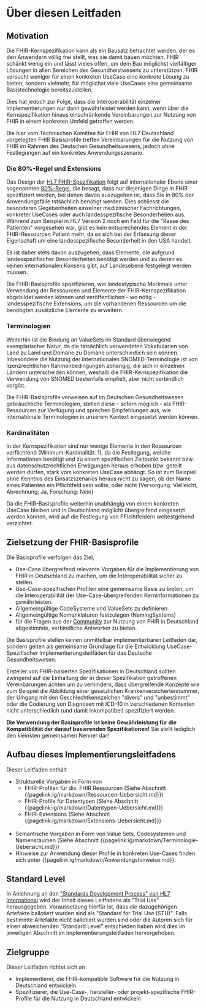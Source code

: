 # Über diesen Leitfaden

## Motivation
Die FHIR-Kernspezifikation kann als ein Bausatz betrachtet werden, der es den Anwendern völlig frei stellt, was sie damit bauen möchten. FHIR schänkt wenig ein und lässt vieles offen, um dem Bau möglichst vielfältiger Lösungen in allen Bereichen des Gesundheistwesens zu unterstützen.
FHIR versucht weniger für einen konkreten UseCase eine konkrete Lösung zu bieten, sondern vielmehr, für möglichst viele UseCases eine gemeinsame Basistechnologie bereitszustellen.

Dies hat jedoch zur Folge, dass die Interoperabilität einzelner Implementierungen nur dann gewährleistet werden kann, wenn über die Kernspezifikation hinaus einschränkende Vereinbarungen zur Nutzung von FHIR in einem konkreten Umfeld getroffen werden.

Die hier vom Technischen Komittee für FHIR von HL7 Deutschland vorgelegten FHIR Basisprofile treffen Vereinbarungen für die Nutzung von FHIR im Rahmen des Deutschen Gesundheitswesens, jedoch ohne Festlegungen auf ein konkretes Anwendungsszenario.

### Die 80%-Regel und Extensions
Das Design der [HL7 FHIR-Spezifikation](http://hl7.org/fhir/) folgt auf internationaler Ebene einer sogenannten [80%-Regel](http://www.healthintersections.com.au/?p=1924), die besagt, dass nur diejenigen Dinge in FHIR spezifiziert werden, bei denen davon auszugehen ist, dass Sie in 80% der Anwendungsfälle tstsächlich benötigt werden. Dies schliesst die besonderen Gegebenheiten einzelner medizinischer Fachrichtungen, konkreter UseCases oder auch landesspezifische Besonderheiten aus. 
Während zum Beispiel in HL7 Version 2 noch ein Feld für die "Rasse des Patienten" vorgesehen war, gibt es kein entsprechendes Element in der FHIR-Ressourcen Patient mehr, da es sich bei der Erfassung dieser Eigenschaft um eine landesspezifische Besonderheit in den USA handelt.

Es ist daher stets davon auszugehen, dass Elemente, die aufgrund landesspezifischer Besonderheiten benötigt werden und zu denen es keinen internationalen Konsens gibt, auf Landesebene festgelegt werden müssen.

Die FHIR-Basisprofile spezifizieren, wie landestypische Merkmale unter Verwendung der Ressourcen und Elemente der FHIR-Kernspezifikation abgebildet werden können und veröffentlichen - wo nötig - landesspezifische Extensions, um die vorhandenen Ressourcen um die benötigten zusätzliche Elemente zu erweitern.

### Terminologien
Weiterhin ist die Bindung an ValueSets im Standard überwiegend exemplarischer Natur, da die tatsächlich verwendeten Vokabularien von Land zu Land und Domäne zu Domäne unterschiedlich sein können. Inbesondere die Nutzung der internationalen SNOMED-Terminologie ist von lizenzrechtlichen Rahmenbedingungen abhängig, die sich in einzelnen Ländern unterscheiden können, weshalb die FHIR-Kernspezifikation die Verwendung von SNOMED bestenfalls empfielt, aber nicht verbindlich vorgibt.

Die FHIR-Basisprofile verweisen auf im Deutschen Gesundheitswesen gebräuchliche Terminologien, stellen diese - sofern möglich - als FHIR-Ressourcen zur Verfügung und sprechen Empfehlungen aus, wie internationale Terminologien in unserem Kontext eingesetzt werden können.

### Kardinalitäten
In der Kernspezifikation sind nur wenige Elemente in den Ressourcen verflichtend (Minimum-Kardinalität: 1), da die Festlegung, welche Informationen benötigt und zu einem spezifischen Zeitpunkt bekannt bzw. aus datenschutzrechtlichen Erwägungen heraus erhoben bzw. geteilt werden dürfen, stark vom konkreten UseCase abhängt. So ist zum Beispiel ohne Kenntnis des Einsatzszenarios heraus nicht zu sagen, ob der Name eines Patienten ein Pflichtfeld sein sollte, oder nicht (Versorgung: Vielleicht, Abrechnung; Ja, Forschung: Nein)

Da die FHIR-Basisprofile weiterhin unabhängig von einem konkreten UseCase bleiben und in Deutschland möglicht übergreifend eingesetzt werden können, wird auf die Festlegung von PFlcihtfeldern weitestgehend verzichtet.


## Zielsetzung der FHIR-Basisprofile

Die Basisprofile verfolgen das Ziel, 
- Use-Case übergreifend relevante Vorgaben für die Implementierung von FHIR in Deutschland zu machen, um die Interoperabilität sicher zu stellen.
- Use-Case-spezifischen Profilen eine gemeinsame Basis zu bieten, um die Interoperabilität der Use-Case-übergreifenden Kerninformationen zu gewährleisten.
- Allgemeingültige CodeSysteme und ValueSets zu definieren
- Allgemeingültige Nomenklaturen festzulegen (NamingSystems)
- für die Fragen aus der [Community](https://chat.fhir.org/#narrow/stream/179183-german-.28d-a-ch.29) zur Nutzung von FHIR in Deutschland abgestimmte, verbindliche Antworten zu bieten.

Die Basisprofile stellen keinen unmittelbar implementierbaren Leitfaden dar, sondern gelten als gemeinsame Grundlage für die Entwicklung UseCase-Spezifischer Implementierungsleitfäden für das Deutsche Gesundheitswesen.

Ersteller von FHIR-basierten Spezifikationen in Deutschland sollten zwingend auf die Einhaltung der in dieser Spezifikation getroffenen Vereinbarungen achten um zu verhindern, dass übergreifende Konzepte wie zum Beispiel die Abbildung einer gesetzlichen Krankenversichertennummer, der Umgang mit den Geschlechtkennzeichen "divers" und "unbestimmt" oder die Codierung von Diagnosen mit ICD-10 in verschiedenen Kontexten nicht unterschiedlich (und damit inkompatibel) spezifiziert werden.

**Die Verwendung der Basisprofile ist keine Gewährleistung für die Kompatibilität der darauf basierenden Spezifikationen!** Sie stellt lediglich den kleinsten gemeinsamen Nenner dar!

<!--
## Technische Umsetzung der FHIR-Basisprofile

FHIR bietet ein eigenes [Conformance-Framework](https://www.hl7.org/fhir/conformance-rules.html), in konkrete Vereinbarungen zur Nutzung von FHIR in maschinenlesbarer Form definiert und validiert werden können.

Mit Hilfe von [Profilen](http://hl7.org/implement/standards/fhir/profiling.html) können Ressourcen und Datentypen für die konkreten Anforderungen eines Use-Cases, einer Jurisdiktion oder einer Domäne adaptiert werden.
Inhalte eines solchen Profils sind u.a.:
* Beschreibungen und Erläuterungen zu den Attributen
* Einschränkungen der Minimalen und maximalen Kardinalität von Attributen (Festlegung von Pflichtfeldern, Ausschluss von nicht verwendeten Attributen)
* Markierung der Attribute, die von den implementierenden Systemen verarbeitet, bzw "verstanden" werden müssen (“must-support”)
* Vereinbarung der zulässigen Werte für codierte Informationen (ValueSet-Binding)
* Definition von zusätzlichen Regeln, die für eine Ressource gelten (Invarianten)
* Einbinden der benötigten Extensions
-->

## Aufbau dieses Implementierungsleitfadens

Dieser Leitfaden enthält
* Strukturelle Vorgaben in Form von 
    - FHIR-Profilen für div. FHIR Ressourcen (Siehe Abschnitt {{pagelink:ig/markdown/Ressourcen-Uebersicht.md}})
    - FHIR-Profile für Datentypen (Siehe Abschnitt {{pagelink:ig/markdown/Datentypen-Uebersicht.md}})
    - FHIR-Extensions (Siehe Abschnitt {{pagelink:ig/markdown/Extensions-Uebersicht.md}})
<br><br>
* Semantische Vorgaben in Form von Value Sets, Codesystemen und Namensräumen (Siehe Abschnitt {{pagelink:ig/markdown/Terminologie-Uebersicht.md}})
* Hinweise zur Anwendung dieser Profile in konkreten Use-Cases finden sich unter {{pagelink:ig/markdown/Anwendungshinweise.md}}.

## Standard Level

In Anlehnung an den ["Standards Development Process" von HL7 International](https://www.hl7.org/fhir/versions.html#std-process) wird der Inhalt dieses Leitfadens als "Trial Use" herausgegeben. Voraussetzung hierfür ist, dass die dazugehörigen Artefakte ballotiert wurden sind als "Standard for Trial Use (STU)". Falls bestimmte Artefakte nicht ballotiert wurden sind oder die Autoren sich für einen abweichenden "Standard Level" entschieden haben wird dies im jeweiligen Abschnitt im Implementierungsleitfaden hervorgehoben.

## Zielgruppe

Dieser Leitfaden richtet sich an
 -  Implementierer, die FHIR-kompatible Software für die Nutzung in Deutschland entwickeln
 -  Spezifizierer, die Use-Case-, hersteller- oder projekt-spezifische FHIR-Profile für die Nutzung in Deutschland entwickeln


